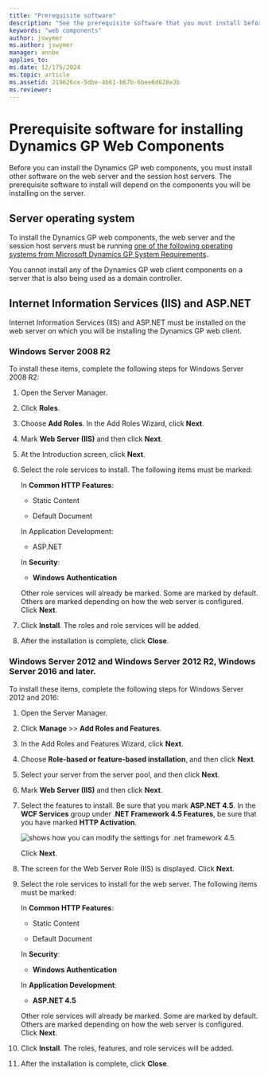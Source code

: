 ```yaml
---
title: "Prerequisite software"
description: "See the prerequisite software that you must install before you can deploy Dynamics GP web components."
keywords: "web components"
author: jswymer
ms.author: jswymer
manager: annbe
applies_to: 
ms.date: 12/175/2024
ms.topic: article
ms.assetid: 219626ce-5dbe-4b61-b67b-6bee6d628e3b
ms.reviewer: 
---
```


# Prerequisite software for installing Dynamics GP Web Components

Before you can install the Dynamics GP web components, you must install other software on the web server and the session host servers. The prerequisite software to install will depend on the components you will be installing on the server.  

## Server operating system

To install the Dynamics GP web components, the web server and the session host servers must be running [one of the following operating systems from Microsoft Dynamics GP System Requirements](/dynamics/s-e/gp/mdgp2018_system_requirements). 

You cannot install any of the Dynamics GP web client components on a server that is also being used as a domain controller.

## Internet Information Services (IIS) and ASP.NET

Internet Information Services (IIS) and ASP.NET must be installed on the web server on which you will be installing the Dynamics GP web client.

### Windows Server 2008 R2

To install these items, complete the following steps for Windows Server 2008 R2:

1. Open the Server Manager.

2. Click **Roles**.

3. Choose **Add Roles**. In the Add Roles Wizard, click **Next**.

4. Mark **Web Server (IIS)** and then click **Next**.

5. At the Introduction screen, click **Next**.

6. Select the role services to install. The following items must be marked:

    In **Common HTTP Features**:

      - Static Content

      - Default Document

    In Application Development:

      - ASP.NET

    In **Security**:

      - **Windows Authentication**

    Other role services will already be marked. Some are marked by default. Others are marked depending on how the web server is configured. Click **Next**.

7. Click **Install**. The roles and role services will be added.

8. After the installation is complete, click **Close**.

### Windows Server 2012 and Windows Server 2012 R2, Windows Server 2016 and later.

To install these items, complete the following steps for Windows Server 2012 and 2016:

1. Open the Server Manager.

2. Click **Manage** &gt;&gt; **Add Roles and Features**.

3. In the Add Roles and Features Wizard, click **Next**.

4. Choose **Role-based or feature-based installation**, and then click **Next**.

5. Select your server from the server pool, and then click **Next**.

6. Mark **Web Server (IIS)** and then click **Next**.

7. Select the features to install. Be sure that you mark **ASP.NET 4.5**. In the **WCF Services** group under .**NET Framework 4.5 Features**, be sure that you have marked **HTTP Activation**.

    ![shows how you can modify the settings for .net framework 4.5.](media/install-dotnet.png "Deployment")  

    Click **Next**.

8. The screen for the Web Server Role (IIS) is displayed. Click **Next**.

9. Select the role services to install for the web server. The following items must be marked:

    In **Common HTTP Features**:

      - Static Content

      - Default Document

    In **Security**:

      - **Windows Authentication**

    In **Application Development**:

      - **ASP.NET 4.5**

    Other role services will already be marked. Some are marked by default. Others are marked depending on how the web server is configured. Click **Next**.

10. Click **Install**. The roles, features, and role services will be added.

11. After the installation is complete, click **Close**.
